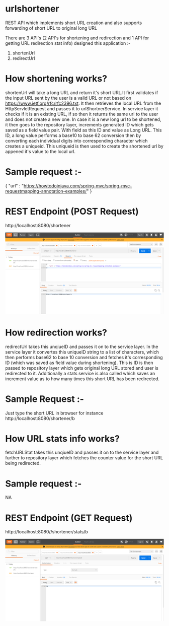 # urlshortener
REST API which implements short URL creation and also supports forwarding of short URL to original long URL

There are 3 API's (2 API's for shortening and redirection and 1 API for getting URL redirection stat info) designed this application :-
1) shortenUrl
2) redirectUrl

# How shortening works?
shortenUrl will take a long URL and return it's short URL.It first validates if the input URL sent by the user is a valid URL or not based on https://www.ietf.org/rfc/rfc2396.txt. It then retrieves the local URL from the HttpServletRequest and passes it to urlShortnerService. In service layer it checks if it is an existing URL, if so then it returns the same url to the user and does not create a new one. In case it is a new long url to be shortened, it then goes to the repository layer, increments generated ID which gets saved as a field value pair. With field as this ID and value as Long URL. This ID, a long value performs a base10 to base 62 conversion then by converting each individual digits into corresponding character which creates a uniqueid. This uniqueid is then used to create the shortened url by appened it's value to the local url.

# Sample request :-
{
	"url" : "https://howtodoinjava.com/spring-mvc/spring-mvc-requestmapping-annotation-examples/"
}

# REST Endpoint (POST Request)
http://localhost:8080/shortener

![](images/shortenURL.PNG)

# How redirection works?
redirectUrl takes this unqiueID and passes it on to the service layer. In the service layer it convertes this uniqueID string to a list of characters, which then performs base62 to base 10 conversion and fetches it's corresponding ID (which was saved as field value during shortening). This is ID is then passed to repository layer which gets original long URL stored and user is redirected to it. Additionally a stats service is also called which saves an increment value as to how many times this short URL has been redirected.

# Sample Request :-
Just type the short URL in browser for instance http://localhost:8080/shortener/b

# How URL stats info works?
fetchURLStat takes this unqiueID and passes it on to the service layer and further to repository layer which fetches the counter value for the short URL being redirected.

# Sample request :-
NA

# REST Endpoint (GET Request)
http://localhost:8080//shortener/stats/b

![](images/fetchURLStatInfo.PNG)
